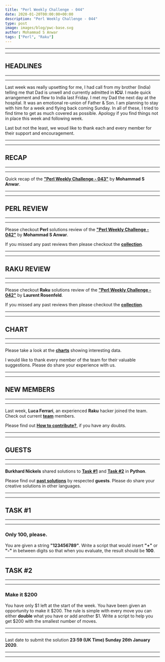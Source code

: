 ```yaml
---
title: "Perl Weekly Challenge - 044"
date: 2020-01-20T00:00:00+00:00
description: "Perl Weekly Challenge - 044"
type: post
image: images/blog/pwc-base.svg
author: Mohammad S Anwar
tags: ["Perl", "Raku"]
---
```

***
***

## HEADLINES

***
***

Last week was really upsetting for me, I had call from my brother (India) telling me that Dad is unwell and currently admitted in **ICU**. I made quick arrangement and flew to India last Friday. I met my Dad the next day at the hospital. It was an emotional re-union of Father & Son. I am planning to stay with him for a week and flying back coming Sunday. In all of these, I tried to find time to get as much covered as possible. Apology if you find things not in place this week and following week.

Last but not the least, we woud like to thank each and every member for their support and encouragement.

***
***

## RECAP

***
***

Quick recap of the [**"Perl Weekly Challenge - 043"**](/blog/recap-challenge-043) by **Mohammad S Anwar**.

***
***

## PERL REVIEW

***
***

Please checkout **Perl** solutions review of the [**"Perl Weekly Challenge - 042"**](/blog/review-challenge-042) by **Mohammad S Anwar**.

If you missed any past reviews then please checkout the [**collection**](/p5-reviews).

***
***

## RAKU REVIEW

***
***

Please checkout **Raku** solutions review of the [**"Perl Weekly Challenge - 042"**](/blog/p6-review-challenge-042) by **Laurent Rosenfeld**.

If you missed any past reviews then please checkout the [**collection**](/p6-reviews).

***
***

## CHART

***
***

Please take a look at the [**charts**](/chart) showing interesting data.

I would like to thank every member of the team for their valuable suggestions. Please do share your experience with us.

***
***

## NEW MEMBERS

***
***

Last week, **Luca Ferrari**, an experienced **Raku** hacker joined the team. Check out current [**team**](/team) members.

Please find out [**How to contribute?**](/blog/how-to-contribute), if you have any doubts.

***
***

## GUESTS

***
***

**Burkhard Nickels** shared solutions to [**Task #1**](https://github.com/manwar/perlweeklychallenge-club/blob/master/challenge-043/burkhard-nickels/python/ch-1.py) and [**Task #2**](https://github.com/manwar/perlweeklychallenge-club/blob/master/challenge-043/burkhard-nickels/python/ch-2.py) in **Python**.

Please find out [**past solutions**](/blog/guest-contribution) by respected **guests**. Please do share your creative solutions in other languages.

***
***

## TASK #1

***
***

### Only 100, please.

You are given a string **"123456789"**. Write a script that would insert **"+"** or **"-"** in between digits so that when you evaluate, the result should be **100**.

***

## TASK #2

***
***

### Make it $200

You have only $1 left at the start of the week. You have been given an opportunity to make it $200. The rule is simple with every move you can either **double** what you have or add another $1. Write a script to help you get $200 with the smallest number of moves.

***
***

Last date to submit the solution **23:59 (UK Time) Sunday 26th January 2020**.

***
***
